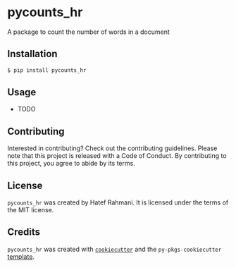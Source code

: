 # pycounts_hr

A package to count the number of words in a document

## Installation

```bash
$ pip install pycounts_hr
```

## Usage

- TODO

## Contributing

Interested in contributing? Check out the contributing guidelines. Please note that this project is released with a Code of Conduct. By contributing to this project, you agree to abide by its terms.

## License

`pycounts_hr` was created by Hatef Rahmani. It is licensed under the terms of the MIT license.

## Credits

`pycounts_hr` was created with [`cookiecutter`](https://cookiecutter.readthedocs.io/en/latest/) and the `py-pkgs-cookiecutter` [template](https://github.com/py-pkgs/py-pkgs-cookiecutter).
